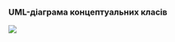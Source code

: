 ### UML-діаграма концептуальних класів

![](http://www.plantuml.com/plantuml/proxy?cache=no&src=https://raw.githubusercontent.com/oleksandrblazhko/ai225-avramova/refs/heads/laboratory-work-3/SoftWareProductDevelopment/2-SoftwareDesign/2.1-UMLConceptClasses/ConceptClasses.puml)
